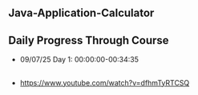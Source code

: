 ## Java-Application-Calculator

## Daily Progress Through Course

* 09/07/25 Day 1: 00:00:00-00:34:35

##

* https://www.youtube.com/watch?v=dfhmTyRTCSQ
